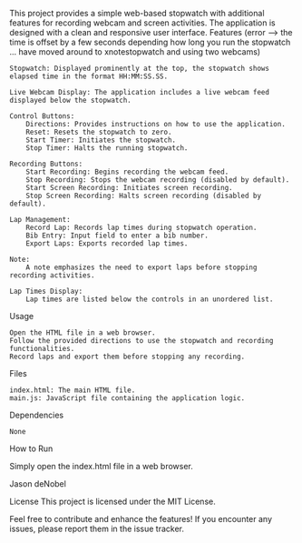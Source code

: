 This project provides a simple web-based stopwatch with additional features for recording webcam and screen activities. The application is designed with a clean and responsive user interface.
Features  (error --> the time is offset by a few seconds depending how long you run the stopwatch ... have moved around to xnotestopwatch and using two webcams)

    Stopwatch: Displayed prominently at the top, the stopwatch shows elapsed time in the format HH:MM:SS.SS.

    Live Webcam Display: The application includes a live webcam feed displayed below the stopwatch.

    Control Buttons:
        Directions: Provides instructions on how to use the application.
        Reset: Resets the stopwatch to zero.
        Start Timer: Initiates the stopwatch.
        Stop Timer: Halts the running stopwatch.

    Recording Buttons:
        Start Recording: Begins recording the webcam feed.
        Stop Recording: Stops the webcam recording (disabled by default).
        Start Screen Recording: Initiates screen recording.
        Stop Screen Recording: Halts screen recording (disabled by default).

    Lap Management:
        Record Lap: Records lap times during stopwatch operation.
        Bib Entry: Input field to enter a bib number.
        Export Laps: Exports recorded lap times.

    Note:
        A note emphasizes the need to export laps before stopping recording activities.

    Lap Times Display:
        Lap times are listed below the controls in an unordered list.

Usage

    Open the HTML file in a web browser.
    Follow the provided directions to use the stopwatch and recording functionalities.
    Record laps and export them before stopping any recording.

Files

    index.html: The main HTML file.
    main.js: JavaScript file containing the application logic.

Dependencies

    None

How to Run

Simply open the index.html file in a web browser.

Jason deNobel

License
This project is licensed under the MIT License.

Feel free to contribute and enhance the features! If you encounter any issues, please report them in the issue tracker.
